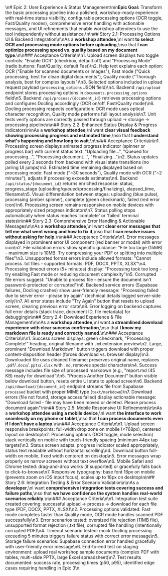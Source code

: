 \n# Epic 2: User Experience & Status Management\n\n**Epic Goal:** Transform the basic processing pipeline into a polished, workshop-ready experience with real-time status visibility, configurable processing options (OCR toggle, Fast/Quality modes), comprehensive error handling with actionable messages, and UI refinements that enable workshop attendees to use the tool independently without assistance.\n\n## Story 2.1: Processing Options UI & Backend Integration\n\nAs a **workshop attendee**,\nI want **to select OCR and processing mode options before uploading**,\nso that **I can optimize processing speed vs. quality based on my document type**.\n\n### Acceptance Criteria\n\n1. Upload screen displays two toggle controls: \"Enable OCR\" (checkbox, default off) and \"Processing Mode\" (radio buttons: Fast/Quality, default Fast)\n2. Help text explains each option: OCR (\"Enable for scanned documents or images\"), Fast mode (\"Quick processing, best for clean digital documents\"), Quality mode (\"Thorough analysis, best for complex layouts\")\n3. Selected options included in upload request payload (`processing_options` JSON field)\n4. Backend `/api/upload` endpoint stores processing options in `documents.processing_options` field\n5. Backend `/api/process/{document_id}` retrieves processing options and configures Docling accordingly (OCR on/off, Fast/Quality mode)\n6. Docling processing respects configuration: OCR mode uses optical character recognition, Quality mode performs full layout analysis\n7. Unit tests verify options are correctly passed through upload → storage → processing pipeline\n\n## Story 2.2: Enhanced Status Display & Progress Indicators\n\nAs a **workshop attendee**,\nI want **clear visual feedback showing processing progress and estimated time**,\nso that **I understand what's happening and how long to wait**.\n\n### Acceptance Criteria\n\n1. Processing screen displays animated progress indicator (spinner or progress bar) with current status text: \"Uploading file...\", \"Queued for processing...\", \"Processing document...\", \"Finalizing...\"\n2. Status updates polled every 2 seconds from backend with visual state transitions (no jarring UI jumps)\n3. Estimated time remaining displayed based on processing mode: Fast mode (\"~30 seconds\"), Quality mode with OCR (\"~2 minutes\"), adjusts if processing exceeds estimates\n4. Backend `/api/status/{document_id}` returns enriched response: status, progress_stage (uploading/queued/processing/finalizing), elapsed_time, filename\n5. Visual differentiation between stages: uploading (blue pulse), processing (amber spinner), complete (green checkmark), failed (red error icon)\n6. Processing screen remains responsive on mobile devices with appropriately sized progress indicators\n7. Status polling stops automatically when status reaches 'complete' or 'failed' terminal states\n\n## Story 2.3: Comprehensive Error Handling & Actionable Messages\n\nAs a **workshop attendee**,\nI want **clear error messages that tell me what went wrong and how to fix it**,\nso that **I can resolve issues without asking for help**.\n\n### Acceptance Criteria\n\n1. Error messages displayed in prominent error UI component (red banner or modal) with error icon\n2. File validation errors show specific guidance: \"File too large (15MB) - maximum size is 10MB. Try compressing your PDF or splitting into multiple files\"\n3. Unsupported format errors include allowed formats: \"Cannot process .txt files - supported formats: PDF, DOCX, PPTX, XLSX\"\n4. Processing timeout errors (5+ minutes) display: \"Processing took too long - try enabling Fast mode or reducing document complexity\"\n5. Corrupted file errors suggest: \"Unable to process file - ensure the document isn't password-protected or corrupted\"\n6. Backend service errors (Supabase failures, Docling crashes) show user-friendly message: \"Processing failed due to server error - please try again\" (technical details logged server-side only)\n7. All error states include \"Try Again\" button that resets to upload screen, clearing previous error state\n8. Error logging on backend captures full error details (stack trace, document ID, file metadata) for debugging\n\n## Story 2.4: Download Experience & File Management\n\nAs a **workshop attendee**,\nI want **a streamlined download experience with clear success confirmation**,\nso that **I know my markdown file is ready and correctly named**.\n\n### Acceptance Criteria\n\n1. Success screen displays: green checkmark, \"Processing Complete!\" heading, original filename with `.md` extension preview\n2. Large, prominent \"Download Markdown\" button triggers download with proper content-disposition header (forces download vs. browser display)\n3. Downloaded file uses cleaned filename: preserves original name, replaces `.pdf`/`.docx`/`.pptx`/`.xlsx` with `.md`, removes special characters\n4. Success message includes file size of processed markdown (e.g., \"report.md (45 KB) ready for download\")\n5. \"Process Another Document\" button visible below download button, resets entire UI state to upload screen\n6. Backend `/api/download/{document_id}` endpoint streams file from Supabase `processed` bucket with proper MIME type (`text/markdown`)\n7. Download errors (file not found, storage access failed) display actionable message: \"Download failed - file may have been moved or deleted. Please process document again\"\n\n## Story 2.5: Mobile Responsive UI Refinements\n\nAs a **workshop attendee using a mobile device**,\nI want **the interface to work seamlessly on my phone or tablet**,\nso that **I can process documents even if I don't have a laptop**.\n\n### Acceptance Criteria\n\n1. Upload screen responsive breakpoints: full-width drop zone on mobile (<768px), centered layout on desktop\n2. Processing options (OCR toggle, mode selection) stack vertically on mobile with touch-friendly spacing (minimum 44px tap targets)\n3. Status screen adapts: progress indicator scaled appropriately, status text readable without horizontal scrolling\n4. Download button full-width on mobile, fixed width centered on desktop\n5. Error messages wrap properly on narrow screens without text overflow\n6. Mobile Safari and Chrome tested: drag-and-drop works (if supported) or gracefully falls back to click-to-browse\n7. Responsive typography: base font 16px on mobile (prevents zoom on iOS input focus), scales up to 18px on desktop\n\n## Story 2.6: Integration Testing & Error Scenario Validation\n\nAs a **developer**,\nI want **comprehensive integration tests covering success and failure paths**,\nso that **we have confidence the system handles real-world scenarios reliably**.\n\n### Acceptance Criteria\n\n1. Integration test suite created covering: successful upload → process → download for each file type (PDF, DOCX, PPTX, XLSX)\n2. Processing options validated: Fast mode completes faster than Quality mode, OCR mode handles scanned PDF successfully\n3. Error scenarios tested: oversized file rejection (11MB file), unsupported format rejection (.txt file), corrupted file handling (intentionally corrupted PDF)\n4. Timeout scenario tested: mock Docling processing exceeding 5 minutes triggers failure status with correct error message\n5. Storage failure scenarios: Supabase connection error handled gracefully with user-friendly error message\n6. End-to-end test on staging environment: upload real workshop sample documents (complex PDF with tables, multi-slide PPTX, large Excel spreadsheet)\n7. Test results documented: success rate, processing times (p50, p95), identified edge cases requiring handling in Epic 3\n